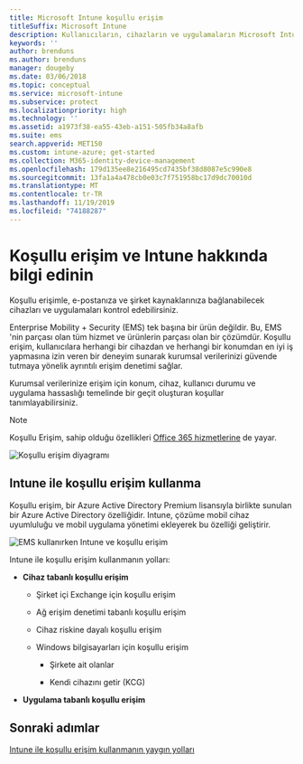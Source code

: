 ```yaml
---
title: Microsoft Intune koşullu erişim
titleSuffix: Microsoft Intune
description: Kullanıcıların, cihazların ve uygulamaların Microsoft Intune içindeki şirket kaynaklarına erişmek için karşılaması gereken koşulları nasıl tanımlayacağınızı öğrenin.
keywords: ''
author: brenduns
ms.author: brenduns
manager: dougeby
ms.date: 03/06/2018
ms.topic: conceptual
ms.service: microsoft-intune
ms.subservice: protect
ms.localizationpriority: high
ms.technology: ''
ms.assetid: a1973f38-ea55-43eb-a151-505fb34a8afb
ms.suite: ems
search.appverid: MET150
ms.custom: intune-azure; get-started
ms.collection: M365-identity-device-management
ms.openlocfilehash: 179d135ee8e216495cd7435bf38d8087e5c990e8
ms.sourcegitcommit: 13fa1a4a478cb0e03c7f751958bc17d9dc70010d
ms.translationtype: MT
ms.contentlocale: tr-TR
ms.lasthandoff: 11/19/2019
ms.locfileid: "74188287"
---
```

# <a name="learn-about-conditional-access-and-intune"></a>Koşullu erişim ve Intune hakkında bilgi edinin

Koşullu erişimle, e-postanıza ve şirket kaynaklarınıza bağlanabilecek cihazları ve uygulamaları kontrol edebilirsiniz. 

Enterprise Mobility + Security (EMS) tek başına bir ürün değildir. Bu, EMS 'nin parçası olan tüm hizmet ve ürünlerin parçası olan bir çözümdür. Koşullu erişim, kullanıcılara herhangi bir cihazdan ve herhangi bir konumdan en iyi iş yapmasına izin veren bir deneyim sunarak kurumsal verilerinizi güvende tutmaya yönelik ayrıntılı erişim denetimi sağlar.

Kurumsal verilerinize erişim için konum, cihaz, kullanıcı durumu ve uygulama hassaslığı temelinde bir geçit oluşturan koşullar tanımlayabilirsiniz.

> [!NOTE]
> Koşullu Erişim, sahip olduğu özellikleri [Office 365 hizmetlerine](https://docs.microsoft.com/office365/enterprise/office-365-client-support-conditional-access) de yayar.

![Koşullu erişim diyagramı](./media/conditional-access/ca-diagram-1.png)

## <a name="use-conditional-access-with-intune"></a>Intune ile koşullu erişim kullanma

Koşullu erişim, bir Azure Active Directory Premium lisansıyla birlikte sunulan bir Azure Active Directory özelliğidir. Intune, çözüme mobil cihaz uyumluluğu ve mobil uygulama yönetimi ekleyerek bu özelliği geliştirir. 

![EMS kullanırken Intune ve koşullu erişim](./media/conditional-access/intune-with-ca-1.png)

Intune ile koşullu erişim kullanmanın yolları:

- **Cihaz tabanlı koşullu erişim**

  - Şirket içi Exchange için koşullu erişim

  - Ağ erişim denetimi tabanlı koşullu erişim

  - Cihaz riskine dayalı koşullu erişim

  - Windows bilgisayarları için koşullu erişim

    - Şirkete ait olanlar

    - Kendi cihazını getir (KCG)

- **Uygulama tabanlı koşullu erişim**

## <a name="next-steps"></a>Sonraki adımlar

[Intune ile koşullu erişim kullanmanın yaygın yolları](conditional-access-intune-common-ways-use.md)
